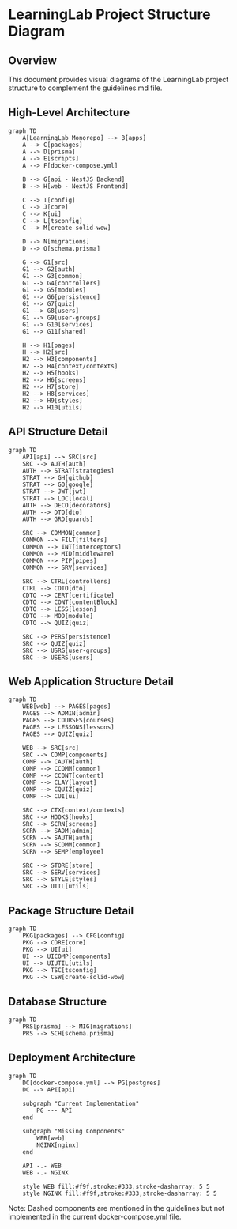 # LearningLab Project Structure Diagram

## Overview

This document provides visual diagrams of the LearningLab project structure to complement the guidelines.md file.

## High-Level Architecture

```mermaid
graph TD
    A[LearningLab Monorepo] --> B[apps]
    A --> C[packages]
    A --> D[prisma]
    A --> E[scripts]
    A --> F[docker-compose.yml]
    
    B --> G[api - NestJS Backend]
    B --> H[web - NextJS Frontend]
    
    C --> I[config]
    C --> J[core]
    C --> K[ui]
    C --> L[tsconfig]
    C --> M[create-solid-wow]
    
    D --> N[migrations]
    D --> O[schema.prisma]
    
    G --> G1[src]
    G1 --> G2[auth]
    G1 --> G3[common]
    G1 --> G4[controllers]
    G1 --> G5[modules]
    G1 --> G6[persistence]
    G1 --> G7[quiz]
    G1 --> G8[users]
    G1 --> G9[user-groups]
    G1 --> G10[services]
    G1 --> G11[shared]
    
    H --> H1[pages]
    H --> H2[src]
    H2 --> H3[components]
    H2 --> H4[context/contexts]
    H2 --> H5[hooks]
    H2 --> H6[screens]
    H2 --> H7[store]
    H2 --> H8[services]
    H2 --> H9[styles]
    H2 --> H10[utils]
```

## API Structure Detail

```mermaid
graph TD
    API[api] --> SRC[src]
    SRC --> AUTH[auth]
    AUTH --> STRAT[strategies]
    STRAT --> GH[github]
    STRAT --> GO[google]
    STRAT --> JWT[jwt]
    STRAT --> LOC[local]
    AUTH --> DECO[decorators]
    AUTH --> DTO[dto]
    AUTH --> GRD[guards]
    
    SRC --> COMMON[common]
    COMMON --> FILT[filters]
    COMMON --> INT[interceptors]
    COMMON --> MID[middleware]
    COMMON --> PIP[pipes]
    COMMON --> SRV[services]
    
    SRC --> CTRL[controllers]
    CTRL --> CDTO[dto]
    CDTO --> CERT[certificate]
    CDTO --> CONT[contentBlock]
    CDTO --> LESS[lesson]
    CDTO --> MOD[module]
    CDTO --> QUIZ[quiz]
    
    SRC --> PERS[persistence]
    SRC --> QUIZ[quiz]
    SRC --> USRG[user-groups]
    SRC --> USERS[users]
```

## Web Application Structure Detail

```mermaid
graph TD
    WEB[web] --> PAGES[pages]
    PAGES --> ADMIN[admin]
    PAGES --> COURSES[courses]
    PAGES --> LESSONS[lessons]
    PAGES --> QUIZ[quiz]
    
    WEB --> SRC[src]
    SRC --> COMP[components]
    COMP --> CAUTH[auth]
    COMP --> CCOMM[common]
    COMP --> CCONT[content]
    COMP --> CLAY[layout]
    COMP --> CQUIZ[quiz]
    COMP --> CUI[ui]
    
    SRC --> CTX[context/contexts]
    SRC --> HOOKS[hooks]
    SRC --> SCRN[screens]
    SCRN --> SADM[admin]
    SCRN --> SAUTH[auth]
    SCRN --> SCOMM[common]
    SCRN --> SEMP[employee]
    
    SRC --> STORE[store]
    SRC --> SERV[services]
    SRC --> STYLE[styles]
    SRC --> UTIL[utils]
```

## Package Structure Detail

```mermaid
graph TD
    PKG[packages] --> CFG[config]
    PKG --> CORE[core]
    PKG --> UI[ui]
    UI --> UICOMP[components]
    UI --> UIUTIL[utils]
    PKG --> TSC[tsconfig]
    PKG --> CSW[create-solid-wow]
```

## Database Structure

```mermaid
graph TD
    PRS[prisma] --> MIG[migrations]
    PRS --> SCH[schema.prisma]
```

## Deployment Architecture

```mermaid
graph TD
    DC[docker-compose.yml] --> PG[postgres]
    DC --> API[api]
    
    subgraph "Current Implementation"
        PG --- API
    end
    
    subgraph "Missing Components"
        WEB[web]
        NGINX[nginx]
    end
    
    API -.- WEB
    WEB -.- NGINX
    
    style WEB fill:#f9f,stroke:#333,stroke-dasharray: 5 5
    style NGINX fill:#f9f,stroke:#333,stroke-dasharray: 5 5
```

Note: Dashed components are mentioned in the guidelines but not implemented in the current docker-compose.yml file.